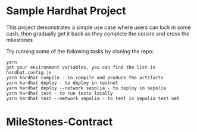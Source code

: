 # Sample Hardhat Project

This project demonstrates a simple use case where users can lock in some cash, then gradually get it back as they complete the cousre and cross the milestones

Try running some of the following tasks by cloning the repo:

```shell
yarn
get your environment variables, you can find the list in hardhat.config.js
yarn hardhat compile - to compile and produce the artifacts
yarn hardhat deploy - to deploy in testnet
yarn hardhat deploy --network sepolia - to deploy in sepolia
yarn hardhat test - to run tests locally
yarn hardhat test --network sepolia - to test in sepolia test net
```

# MileStones-Contract
